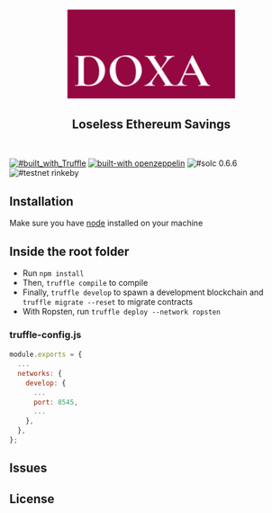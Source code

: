 <p align="center">
  <img src="assets/doxa.png" alt="DOXA" width="300" />
</p>

<h2 align="center">Loseless Ethereum Savings</h2>

<br/>

[![#built_with_Truffle](https://img.shields.io/badge/built%20with-Truffle-blueviolet?style=flat-square)](https://www.trufflesuite.com/)
[![built-with openzeppelin](https://img.shields.io/badge/built%20with-OpenZeppelin-3677FF?style=flat-square)](https://docs.openzeppelin.com/)
![#solc 0.6.6](https://img.shields.io/badge/solc-0.6.6-brown?style=flat-square)
![#testnet rinkeby](https://img.shields.io/badge/testnet-Rinkeby-yellow?style=flat-square)

## Installation

Make sure you have [node](https://nodejs.org/en/) installed on your machine

## Inside the root folder

- Run `npm install`
- Then, `truffle compile` to compile
- Finally, `truffle develop` to spawn a development blockchain and `truffle migrate --reset` to migrate contracts
- With Ropsten, run `truffle deploy --network ropsten`

### truffle-config.js

```javascript
module.exports = {
  ...
  networks: {
    develop: {
      ...
      port: 8545,
      ...
    },
  },
};
```

## Issues

## License
